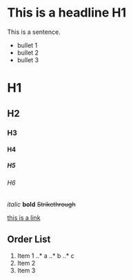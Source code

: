# This is a headline H1

This is a sentence.
* bullet 1
* bullet 2
* bullet 3

# H1  
## H2  
### H3 
#### H4 
##### H5 
###### H6

*italic*  **bold**  ~~Strikethrough~~

[this is a link](http://example.com)

## Order List

1. Item 1
..* a
..* b
..* c
2. Item 2
3. Item 3
